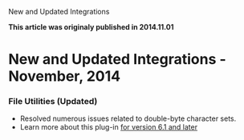 





New and Updated Integrations

**This article was originaly published in 2014.11.01**


New and Updated Integrations - November, 2014
=============================================





### File Utilities (Updated)


* Resolved numerous issues related to double-byte character sets.
* Learn more about this plug-in [for version 6.1 and later](https://developer.ibm.com/urbancode/plugin/ibm-urbancode-deploy-file-utils-ibmucd-36/)







